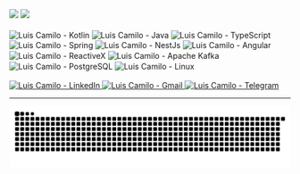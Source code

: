 <div>
  <img height="180em"
       src="https://github-readme-stats.vercel.app/api?username=lhenriquegomescamilo&theme=darcula&show_icons=true" />
  <img height="180em"
       src="https://github-readme-stats.vercel.app/api/top-langs/?username=lhenriquegomescamilo&layout=compact&langs_count=16&hide=javascript,html,scss,css,groovy,c%2B%2B,php,c,smarty,ruby,batchfile,shell,powershell,mustache&theme=darcula" />
</div>
<br>
<div style="display: inline-block; cursor: pointer">
  <img align="center" height="35" width="40" alt="Luis Camilo - Kotlin"
       src="https://cdn.jsdelivr.net/gh/devicons/devicon/icons/kotlin/kotlin-original.svg">
  <img align="center" height="35" width="40" alt="Luis Camilo - Java"
       src="https://cdn.jsdelivr.net/gh/devicons/devicon/icons/java/java-original.svg">
  <img align="center" height="35" width="40" alt="Luis Camilo - TypeScript"
       src="https://cdn.jsdelivr.net/gh/devicons/devicon/icons/typescript/typescript-original.svg">
  <img align="center" height="35" width="40" alt="Luis Camilo - Spring"
       src="https://cdn.jsdelivr.net/gh/devicons/devicon/icons/spring/spring-original.svg">
  <img align="center" height="35" width="40" alt="Luis Camilo - NestJs"
       src="https://cdn.jsdelivr.net/gh/devicons/devicon/icons/nestjs/nestjs-plain.svg">
  <img align="center" height="35" width="40" alt="Luis Camilo - Angular"
       src="https://cdn.jsdelivr.net/gh/devicons/devicon/icons/angularjs/angularjs-plain.svg">
  <img align="center" height="35" width="40" alt="Luis Camilo - ReactiveX"
       src="https://rxjs.dev/generated/images/marketing/home/Rx_Logo-512-512.png">
  <img align="center" height="35" width="40" alt="Luis Camilo - Apache Kafka"
       src="https://cdn.jsdelivr.net/gh/devicons/devicon/icons/apachekafka/apachekafka-original.svg">
  <img align="center" height="35" width="40" alt="Luis Camilo - PostgreSQL"
       src="https://cdn.jsdelivr.net/gh/devicons/devicon/icons/postgresql/postgresql-original.svg">
  <img align="center" height="35" width="40" alt="Luis Camilo - Linux"
       src="https://cdn.jsdelivr.net/gh/devicons/devicon/icons/linux/linux-original.svg">
</div>



<br>
<br>
<div>
  <a href="https://www.linkedin.com/in/luis-camilo-000192105" target="_blank">
    <img src="https://img.shields.io/badge/LinkedIn-0077B5?style=for-the-badge&logo=linkedin&logoColor=white"
         alt="Luis Camilo - LinkedIn">
  </a>
  <a href="mailto:lhenriquegomescamilo@gmail.com" target="_blank">
    <img src="https://img.shields.io/badge/Gmail-D14836?style=for-the-badge&logo=gmail&logoColor=white"
         alt="Luis Camilo - Gmail">
  </a><a href="https://t.me/lhenriquegomescamilo" target="_blank">
  <img src="https://img.shields.io/badge/Telegram-2CA5E0?style=for-the-badge&logo=telegram&logoColor=white"
       alt="Luis Camilo - Telegram">
</a>
</div>

---

![Snake animation](https://github.com/lhenriquegomescamilo/lhenriquegomescamilo/blob/output/github-contribution-grid-snake.svg)
